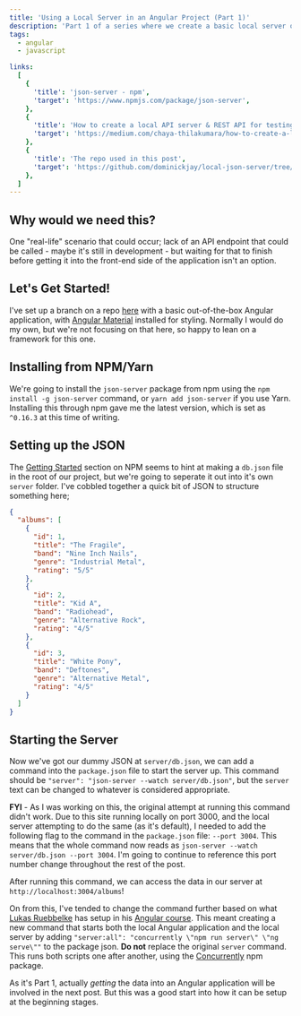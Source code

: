 ```yaml
---
title: 'Using a Local Server in an Angular Project (Part 1)'
description: 'Part 1 of a series where we create a basic local server of dummy data and feed it to our Angular application.'
tags:
  - angular
  - javascript

links:
  [
    {
      'title': 'json-server - npm',
      'target': 'https://www.npmjs.com/package/json-server',
    },
    {
      'title': 'How to create a local API server & REST API for testing',
      'target': 'https://medium.com/chaya-thilakumara/how-to-create-a-local-api-server-rest-api-for-testing-945bbb2d31b7',
    },
    {
      'title': 'The repo used in this post',
      'target': 'https://github.com/dominickjay/local-json-server/tree/01---Set-up-the-local-development-server',
    },
  ]
---
```


## Why would we need this?

One "real-life" scenario that could occur; lack of an API endpoint that could be called - maybe it's still in development - but waiting for that to finish before getting it into the front-end side of the application isn't an option.

## Let's Get Started!

I've set up a branch on a repo [here](https://github.com/dominickjay/local-json-server/tree/01---Set-up-the-local-development-server) with a basic out-of-the-box Angular application, with [Angular Material](https://material.angular.io/) installed for styling. Normally I would do my own, but we're not focusing on that here, so happy to lean on a framework for this one.

## Installing from NPM/Yarn

We're going to install the `json-server` package from npm using the `npm install -g json-server` command, or `yarn add json-server` if you use Yarn. Installing this through npm gave me the latest version, which is set as `^0.16.3` at this time of writing.

## Setting up the JSON

The [Getting Started](https://www.npmjs.com/package/json-server#getting-started) section on NPM seems to hint at making a `db.json` file in the root of our project, but we're going to seperate it out into it's own `server` folder. I've cobbled together a quick bit of JSON to structure something here;

```json
{
  "albums": [
    {
      "id": 1,
      "title": "The Fragile",
      "band": "Nine Inch Nails",
      "genre": "Industrial Metal",
      "rating": "5/5"
    },
    {
      "id": 2,
      "title": "Kid A",
      "band": "Radiohead",
      "genre": "Alternative Rock",
      "rating": "4/5"
    },
    {
      "id": 3,
      "title": "White Pony",
      "band": "Deftones",
      "genre": "Alternative Metal",
      "rating": "4/5"
    }
  ]
}
```

## Starting the Server

Now we've got our dummy JSON at `server/db.json`, we can add a command into the `package.json` file to start the server up. This command should be `"server": "json-server --watch server/db.json"`, but the `server` text can be changed to whatever is considered appropriate.

<aside class="info">

**FYI** - As I was working on this, the original attempt at running this command didn't work. Due to this site running locally on port 3000, and the local server attempting to do the same (as it's default), I needed to add the following flag to the command in the `package.json` file: `--port 3004`. This means that the whole command now reads as `json-server --watch server/db.json --port 3004`. I'm going to continue to reference this port number change throughout the rest of the post.

</aside>

After running this command, we can access the data in our server at `http://localhost:3004/albums`!

On from this, I've tended to change the command further based on what [Lukas Ruebbelke](https://twitter.com/simpulton?lang=en) has setup in his [Angular course](https://frontendmasters.com/courses/angular-9/). This meant creating a new command that starts both the local Angular application and the local server by adding `"server:all": "concurrently \"npm run server\" \"ng serve\""` to the package json. **Do not** replace the original `server` command. This runs both scripts one after another, using the [Concurrently](https://www.npmjs.com/package/concurrently) npm package.

As it's Part 1, actually _getting_ the data into an Angular application will be involved in the next post. But this was a good start into how it can be setup at the beginning stages.
